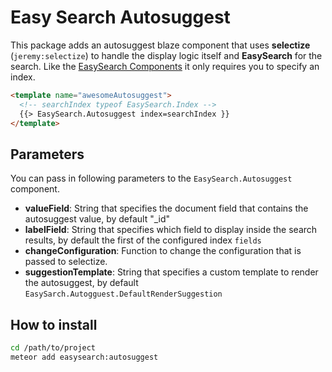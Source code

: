 Easy Search Autosuggest
=====================

This package adds an autosuggest blaze component that uses __selectize__ (`jeremy:selectize`) to handle the display logic itself and
__EasySearch__ for the search. Like the [EasySearch Components](#putInLink) it only requires you to specify an index.

```html
<template name="awesomeAutosuggest">
  <!-- searchIndex typeof EasySearch.Index -->
  {{> EasySearch.Autosuggest index=searchIndex }}
</template>
```

## Parameters

You can pass in following parameters to the `EasySearch.Autosuggest` component.
* __valueField__: String that specifies the document field that contains the autosuggest value, by default "_id"
* __labelField__: String that specifies which field to display inside the search results, by default the first of the configured index `fields`
* __changeConfiguration__: Function to change the configuration that is passed to selectize.
* __suggestionTemplate__: String that specifies a custom template to render the autosuggest, by default `EasySarch.Autogguest.DefaultRenderSuggestion`

## How to install

```sh
cd /path/to/project
meteor add easysearch:autosuggest
```

